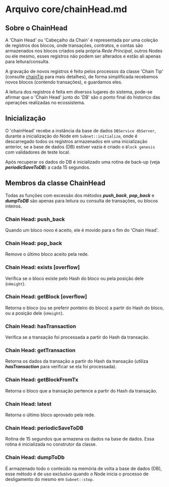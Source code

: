 # Arquivo core/chainHead.md

## Sobre o ChainHead

A 'Chain Head' ou 'Cabeçalho da Chain' é representada por uma coleção de registros dos blocos, onde transações, contratos, e contas são armazenados nos blocos criados pela própria _Rede Principal_, outros Nodes ou ele mesmo, esses registros não podem ser alterados e estão ali apenas para leitura/consulta.

A gravação de novos registros é feito pelos processos da classe 'Chain Tip' (consulte [chainTip](chainTip.md) para mais detalhes), de forma simplificada recebemos novos blocos (contendo transações), e guardamos eles.

A leitura dos registros é feita em diversos lugares do sistema, pode-se afirmar que o 'Chain Head' junto do 'DB' são o ponto final do historico das operações realizadas no ecossistema.

## Inicialização

O 'chainHead' recebe a instância da base de dados ```DBService dbServer```, durante a inicialização do Node em ```Subnet::initialize```, onde é descarregado todos os registros armazenados em uma inicialização anterior, se a base de dados (DB) estiver vazia é criado o ```Block genesis``` com validadores de teste local.

Após recuperar os dados do DB é inicializado uma rotina de back-up (veja **_periodicSaveToDB_**) a cada 15 segundos.

## Membros da classe ChainHead

Todas as funções com excessão dos métodos **_push_back_**, **_pop_back_** e **_dumpToDB_** são apenas para leitura ou consulta de transações, ou blocos inteiros.

### Chain Head: push_back

Quando um bloco novo é aceito, ele é movido para o fim do 'Chain Head'.

### Chain Head: pop_back

Remove o último bloco aceito pela rede.

### Chain Head: exists [overflow]

Verifica se o bloco existe pelo Hash do bloco ou pela posição dele (```nHeight```).

### Chain Head: getBlock [overflow]

Retorna o bloco (ou se preferir ponteiro do bloco) a partir do Hash do bloco, ou a posição dele (```nHeight```).

### Chain Head: hasTransaction

Verifica se a transação foi processada a partir do Hash da transação.

### Chain Head: getTransaction

Retorna os dados da transação a partir do Hash da transação (utiliza **_hasTransaction_** para verificar se ela foi processada).

### Chain Head: getBlockFromTx

Retorna o bloco que a transação pertence a partir do Hash da transação.

### Chain Head: latest

Retorna o último bloco aprovado pela rede.

### Chain Head: periodicSaveToDB

Rotina de 15 segundos que armazena os dados na base de dados. Essa rotina é inicializada no construtor da classe.

### Chain Head: dumpToDb

É armazenado todo o conteúdo na memória de volta a base de dados (DB), esse método é de uso exclusivo quando o Node inicia o processo de desligamento do mesmo em ```Subnet::stop```.
